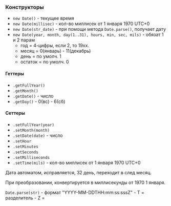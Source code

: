 ### Конструкторы
- `new Date()` - текущее время
- `new Date(millisec)` - кол-во миллисек от 1 января 1970 UTC+0
- `new Date(str_date)` - при помощи метода `Date.parse()`, получает дату
- `new Date(year, month, day(1..31), hours, min, sec, mils)` - обязат 1 и 2 парам
	- год = 4-цифры, если 2, то 19хх.
	- месяц = 0(январь) - 11(декабрь)
	- день = по умолч. 1
	- остаток = по умолч. 0

#### Геттеры
- `.getFullYear()`
- `.getMonth()`
- `.getDate()` - число
- `.getDay()` - 0(вс) - 6(сб)
#### Сеттеры
- `.setFullYear(year)`
- `.setMonth(month)`
- `.setDate(date)` - число
- `.setHour`
- `.setMinutes`
- `.setSeconds`
- `.setMilliseconds`
- `.setTime(mils)` -  кол-во миллисек от 1 января 1970 UTC+0

Дата автоматом, исправляется, 32 день, переходит в след месяц.

При преобразовании, конвертируется в миллисекунды от 1970 1 января. 


`Date.parse(str)` - формат "YYYY-MM-DDTHH:mm:ss:sssZ"
	- Т = разделитель
	- Z =